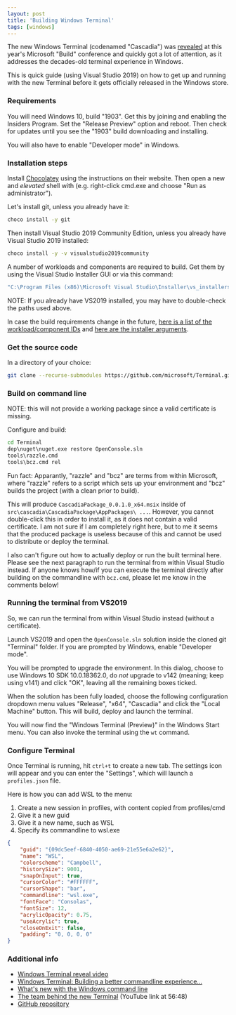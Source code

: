 ```yaml
---
layout: post
title: 'Building Windows Terminal'
tags: [windows]
---
```


The new Windows Terminal (codenamed "Cascadia") was [revealed](https://www.youtube.com/watch?v=8gw0rXPMMPE) at this year's Microsoft "Build" conference and quickly got a lot of attention, as it addresses the decades-old terminal experience in Windows.

This is quick guide (using Visual Studio 2019) on how to get up and running with the new Terminal before it gets officially released in the Windows store.

<!--more-->

### Requirements

You will need Windows 10, build "1903". Get this by joining and enabling the Insiders Program. Set the "Release Preview" option and reboot. Then check for updates until you see the "1903" build downloading and installing.

You will also have to enable "Developer mode" in Windows.

### Installation steps

Install [Chocolatey](https://chocolatey.org/) using the instructions on their website. Then open a new and _elevated_ shell with (e.g. right-click cmd.exe and choose "Run as administrator").

Let's install git, unless you already have it:

```bat
choco install -y git
```

Then install Visual Studio 2019 Community Edition, unless you already have Visual Studio 2019 installed:

```bat
choco install -y -v visualstudio2019community
```

A number of workloads and components are required to build. Get them by using the Visual Studio Installer GUI or via this command:

```bat
"C:\Program Files (x86)\Microsoft Visual Studio\Installer\vs_installershell.exe" modify --installPath "C:\Program Files (x86)\Microsoft Visual Studio\2019\Community" --passive --norestart --add Microsoft.VisualStudio.Workload.NativeDesktop --add Microsoft.VisualStudio.Workload.Universal --add Microsoft.VisualStudio.Component.Windows10SDK.18362 --add Microsoft.VisualStudio.ComponentGroup.UWP.Support --add Microsoft.Component.VC.Runtime.OSSupport --add Microsoft.VisualStudio.Component.VC.v141.x86.x64 --add Microsoft.VisualStudio.ComponentGroup.UWP.VC.v141 --add Microsoft.VisualStudio.Component.VC.v141.ATL --add Microsoft.VisualStudio.Component.VC.v141.MFC
```

NOTE: If you already have VS2019 installed, you may have to double-check the paths used above.

In case the build requirements change in the future, [here is a list of the workload/component IDs](https://docs.microsoft.com/en-us/visualstudio/install/workload-component-id-vs-build-tools?view=vs-2019) and [here are the installer arguments](https://docs.microsoft.com/en-us/visualstudio/install/use-command-line-parameters-to-install-visual-studio?view=vs-2019).

### Get the source code

In a directory of your choice:

```bash
git clone --recurse-submodules https://github.com/microsoft/Terminal.git
```

### Build on command line

NOTE: this will not provide a working package since a valid certificate is missing.

Configure and build:

```bat
cd Terminal
dep\nuget\nuget.exe restore OpenConsole.sln
tools\razzle.cmd
tools\bcz.cmd rel
```

Fun fact: Apparantly, "razzle" and "bcz" are terms from within Microsoft, where "razzle" refers to a script which sets up your environment and "bcz" builds the project (with a clean prior to build).

This will produce `CascadiaPackage_0.0.1.0_x64.msix` inside of `src\cascadia\CascadiaPackage\AppPackages\ ...`. However, you cannot double-click this in order to install it, as it does not contain a valid certificate. I am not sure if I am completely right here, but to me it seems that the produced package is useless because of this and cannot be used to distribute or deploy the terminal.

I also can't figure out how to actually deploy or run the built terminal here. Please see the next paragraph to run the terminal from within Visual Studio instead. If anyone knows how/if you can execute the terminal directly after building on the commandline with `bcz.cmd`, please let me know in the comments below!

### Running the terminal from VS2019

So, we can run the terminal from within Visual Studio instead (without a certificate).

Launch VS2019 and open the `OpenConsole.sln` solution inside the cloned git "Terminal" folder. If you are prompted by Windows, enable "Developer mode".

You will be prompted to upgrade the environment. In this dialog, choose to use Windows 10 SDK 10.0.18362.0, do _not_ upgrade to v142 (meaning; keep using v141) and click "OK", leaving all the remaining boxes ticked.

When the solution has been fully loaded, choose the following configuration dropdown menu values "Release", "x64", "Cascadia" and click the "Local Machine" button. This will build, deploy and launch the terminal.

You will now find the "Windows Terminal (Preview)" in the Windows Start menu. You can also invoke the terminal using the `wt` command.

### Configure Terminal

Once Terminal is running, hit `ctrl+t` to create a new tab. The settings icon will appear and you can enter the "Settings", which will launch a `profiles.json` file.

Here is how you can add WSL to the menu:

1. Create a new session in profiles, with content copied from profiles/cmd
1. Give it a new guid
1. Give it a new name, such as WSL
1. Specify its commandline to wsl.exe

```json
{
    "guid": "{09dc5eef-6840-4050-ae69-21e55e6a2e62}",
    "name": "WSL",
    "colorscheme": "Campbell",
    "historySize": 9001,
    "snapOnInput": true,
    "cursorColor": "#FFFFFF",
    "cursorShape": "bar",
    "commandline": "wsl.exe",
    "fontFace": "Consolas",
    "fontSize": 12,
    "acrylicOpacity": 0.75,
    "useAcrylic": true,
    "closeOnExit": false,
    "padding": "0, 0, 0, 0"
}
```

### Additional info

- [Windows Terminal reveal video](https://www.youtube.com/watch?v=8gw0rXPMMPE)
- [Windows Terminal: Building a better commandline experience...](https://www.youtube.com/watch?v=KMudkRcwjCw)
- [What's new with the Windows command line](https://www.youtube.com/watch?v=veqs2WVou9M)
- [The team behind the new Terminal](https://youtu.be/KMudkRcwjCw?t=3405) (YouTube link at 56:48)
- [GitHub repository](https://github.com/microsoft/Terminal)